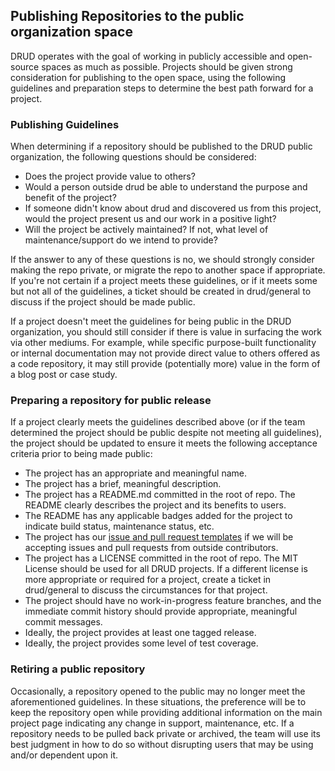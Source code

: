 ## Publishing Repositories to the public organization space

DRUD operates with the goal of working in publicly accessible and open-source spaces as much as possible. Projects should be given strong consideration for publishing to the open space, using the following guidelines and preparation steps to determine the best path forward for a project.

### Publishing Guidelines

When determining if a repository should be published to the DRUD public organization, the following questions should be considered:

- Does the project provide value to others?
- Would a person outside drud be able to understand the purpose and benefit of the project?
- If someone didn't know about drud and discovered us from this project, would the project present us and our work in a positive light?
- Will the project be actively maintained? If not, what level of maintenance/support do we intend to provide?

If the answer to any of these questions is no, we should strongly consider making the repo private, or migrate the repo to another space if appropriate. If you're not certain if a project meets these guidelines, or if it meets some but not all of the guidelines, a ticket should be created in drud/general to discuss if the project should be made public.

If a project doesn't meet the guidelines for being public in the DRUD organization, you should still consider if there is value in surfacing the work via other mediums. For example, while specific purpose-built functionality or internal documentation may not provide direct value to others offered as a code repository, it may still provide (potentially more) value in the form of a blog post or case study.

### Preparing a repository for public release

If a project clearly meets the guidelines described above (or if the team determined the project should be public despite not meeting all guidelines), the project should be updated to ensure it meets the following acceptance criteria prior to being made public:

- The project has an appropriate and meaningful name.
- The project has a brief, meaningful description.
- The project has a README.md committed in the root of repo. The README clearly describes the project and its benefits to users.
- The README has any applicable badges added for the project to indicate build status, maintenance status, etc.
- The project has our [issue and pull request templates](https://github.com/drud/general/tree/master/.github) if we will be accepting issues and pull requests from outside contributors.
- The project has a LICENSE committed in the root of repo. The MIT License should be used for all DRUD projects. If a different license is more appropriate or required for a project, create a ticket in drud/general to discuss the circumstances for that project.
- The project should have no work-in-progress feature branches, and the immediate commit history should provide appropriate, meaningful commit messages.
- Ideally, the project provides at least one tagged release.
- Ideally, the project provides some level of test coverage.

### Retiring a public repository

Occasionally, a repository opened to the public may no longer meet the aforementioned guidelines. In these situations, the preference will be to keep the repository open while providing additional information on the main project page indicating any change in support, maintenance, etc. If a repository needs to be pulled back private or archived, the team will use its best judgment in how to do so without disrupting users that may be using and/or dependent upon it.
